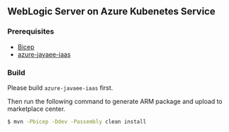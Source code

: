 ## WebLogic Server on Azure Kubenetes Service

### Prerequisites

- [Bicep](https://docs.microsoft.com/en-us/cli/azure/install-azure-cli-linux?pivots=apt)
- [azure-javaee-iaas](https://github.com/Azure/azure-javaee-iaas)

### Build 

Please build `azure-javaee-iaas` first.

Then run the following command to generate ARM package and upload to marketplace center.

```bash
$ mvn -Pbicep -Ddev -Passembly clean install
```

